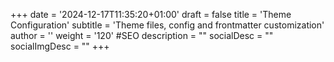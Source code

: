 +++
date = '2024-12-17T11:35:20+01:00'
draft = false
title = 'Theme Configuration'
subtitle = 'Theme files, config and frontmatter customization'
author = ''
weight = '120'
#SEO
description = ""
socialDesc = ""
socialImgDesc = ""
+++
